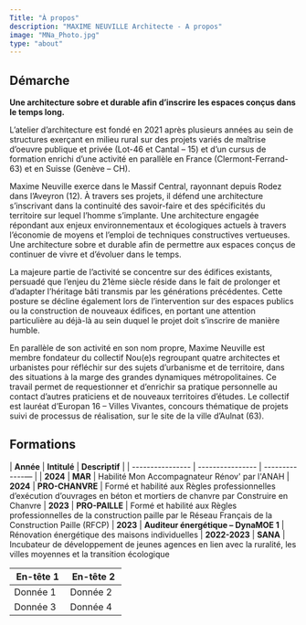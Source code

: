 ```yaml
---
Title: "À propos"
description: "MAXIME NEUVILLE Architecte - A propos"
image: "MNa_Photo.jpg"
type: "about"
---
```


## Démarche

**Une architecture sobre et durable afin d’inscrire les espaces conçus dans le temps long.**

L’atelier d’architecture est fondé en 2021 après plusieurs années au sein de structures exerçant en milieu rural sur des projets variés de maîtrise d’oeuvre publique et privée (Lot-46 et Cantal – 15) et d’un cursus de formation enrichi d’une activité en parallèle en France (Clermont-Ferrand-63) et en Suisse (Genève – CH).

Maxime Neuville exerce dans le Massif Central, rayonnant depuis Rodez dans l’Aveyron (12). À travers ses projets, il défend une architecture s’inscrivant dans la continuité des savoir-faire et des spécificités du territoire sur lequel l’homme s’implante. Une architecture engagée répondant aux enjeux environnementaux et écologiques actuels à travers l’économie de moyens et l’emploi de techniques constructives vertueuses. Une architecture sobre et durable afin de permettre aux espaces conçus de continuer de vivre et d’évoluer dans le temps.

La majeure partie de l’activité se concentre sur des édifices existants, persuadé que l’enjeu du 21ème siècle réside dans le fait de prolonger et d’adapter l’héritage bâti transmis par les générations précédentes. Cette posture se décline également lors de l’intervention sur des espaces publics ou la construction de nouveaux édifices, en portant une attention particulière au déjà-là au sein duquel le projet doit s’inscrire de manière humble.

En parallèle de son activité en son nom propre, Maxime Neuville est membre fondateur du collectif Nou(e)s regroupant quatre architectes et urbanistes pour réfléchir sur des sujets d’urbanisme et de territoire, dans des situations à la marge des grandes dynamiques métropolitaines. Ce travail permet de requestionner et d’enrichir sa pratique personnelle au contact d’autres praticiens et de nouveaux territoires d’études. Le collectif est lauréat d’Europan 16 – Villes Vivantes, concours thématique de projets suivi de processus de réalisation, sur le site de la ville d’Aulnat (63).

## Formations
|  **Année**  |  **Intitulé**  | **Descriptif**  |
| ---------------- | ---------------- | -------------— |
| **2024** | **MAR** | Habilité Mon Accompagnateur Rénov' par l'ANAH
| **2024** | **PRO-CHANVRE** | Formé et habilité aux Règles professionnelles d’exécution d’ouvrages en béton et mortiers de chanvre par Construire en Chanvre
| **2023** | **PRO-PAILLE** | Formé et habilité aux Règles professionnelles de la construction paille par le Réseau Français de la Construction Paille (RFCP)
| **2023** | **Auditeur énergétique – DynaMOE 1** | Rénovation énergétique des maisons individuelles
| **2022-2023** | **SANA** | Incubateur de développement de jeunes agences en lien avec la ruralité, les villes moyennes et la transition écologique

| En-tête 1 | En-tête 2 |  
|-----------|-----------|  
| Donnée 1  | Donnée 2  |  
| Donnée 3  | Donnée 4  |